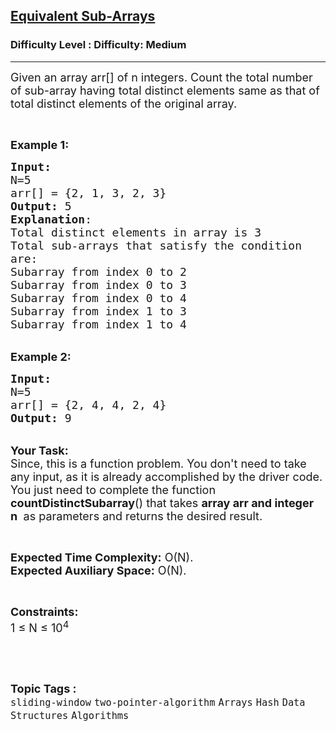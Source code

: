 <h2><a href="https://www.geeksforgeeks.org/problems/equivalent-sub-arrays3731/1?page=1&category=sliding-window&status=unsolved&sortBy=difficulty">Equivalent Sub-Arrays</a></h2><h3>Difficulty Level : Difficulty: Medium</h3><hr><div class="problems_problem_content__Xm_eO"><p><span style="font-size:18px">Given an array arr[] of n integers. Count the total number of sub-array having total distinct elements same as that of total distinct elements of the original array.</span></p>

<p>&nbsp;</p>

<p><span style="font-size:18px"><strong>Example 1:</strong></span></p>

<pre><span style="font-size:18px"><strong>Input:
</strong>N=5
arr[] = {2, 1, 3, 2, 3} 
<strong>Output:</strong> 5
<strong>Explanation</strong>:
Total distinct elements in array is 3
Total sub-arrays that satisfy the condition
are:
Subarray from index 0 to 2
Subarray from index 0 to 3
Subarray from index 0 to 4
Subarray from index 1 to 3
Subarray from index 1 to 4</span></pre>

<p><br>
<span style="font-size:18px"><strong>Example 2:</strong></span></p>

<pre><span style="font-size:18px"><strong>Input:
</strong>N=5
arr[] = {2, 4, 4, 2, 4} 
<strong>Output:</strong> 9</span>
</pre>

<p><br>
<span style="font-size:18px"><strong>Your Task:</strong><br>
Since, this is a function problem. You don't need to take any input, as it is already accomplished by the driver code. You just need to complete the function <strong>countDistinctSubarray</strong>() that takes <strong>array arr and integer n&nbsp;</strong> as parameters and returns the desired result.</span></p>

<p>&nbsp;</p>

<p><span style="font-size:18px"><strong>Expected Time Complexity:</strong> O(N).<br>
<strong>Expected Auxiliary Space:</strong> O(N).</span></p>

<p>&nbsp;</p>

<p><span style="font-size:18px"><strong>Constraints:</strong><br>
1 ≤ N ≤ 10<sup>4</sup></span></p>

<p>&nbsp;</p>
</div><br><p><span style=font-size:18px><strong>Topic Tags : </strong><br><code>sliding-window</code>&nbsp;<code>two-pointer-algorithm</code>&nbsp;<code>Arrays</code>&nbsp;<code>Hash</code>&nbsp;<code>Data Structures</code>&nbsp;<code>Algorithms</code>&nbsp;